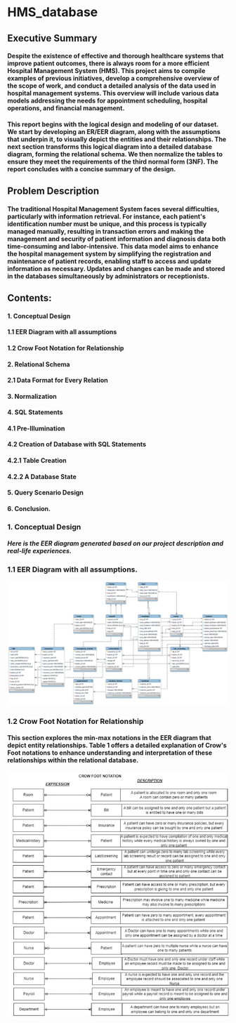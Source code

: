 # HMS_database
## Executive Summary
#### Despite the existence of effective and thorough healthcare systems that improve patient outcomes, there is always room for a more efficient Hospital Management System (HMS). This project aims to compile examples of previous initiatives, develop a comprehensive overview of the scope of work, and conduct a detailed analysis of the data used in hospital management systems. This overview will include various data models addressing the needs for appointment scheduling, hospital operations, and financial management.

#### This report begins with the logical design and modeling of our dataset. We start by developing an ER/EER diagram, along with the assumptions that underpin it, to visually depict the entities and their relationships. The next section transforms this logical diagram into a detailed database diagram, forming the relational schema. We then normalize the tables to ensure they meet the requirements of the third normal form (3NF). The report concludes with a concise summary of the design.

## Problem Description
#### The traditional Hospital Management System faces several difficulties, particularly with information retrieval. For instance, each patient's identification number must be unique, and this process is typically managed manually, resulting in transaction errors and making the management and security of patient information and diagnosis data both time-consuming and labor-intensive. This data model aims to enhance the hospital management system by simplifying the registration and maintenance of patient records, enabling staff to access and update information as necessary. Updates and changes can be made and stored in the databases simultaneously by administrators or receptionists.

## Contents:
#### 1. Conceptual Design
#### 1.1 EER Diagram with all assumptions
#### 1.2 Crow Foot Notation for Relationship

#### 2. Relational Schema
#### 2.1 Data Format for Every Relation

#### 3. Normalization

#### 4. SQL Statements
#### 4.1 Pre-Illumination
#### 4.2 Creation of Database with SQL Statements
#### 4.2.1 Table Creation
#### 4.2.2 A Database State

#### 5. Query Scenario Design

#### 6. Conclusion.

### 1. Conceptual Design
##### Here is the EER diagram generated based on our project description and real-life experiences.
### 1.1 EER Diagram with all assumptions.

![](ER_hospital.png)

### 1.2 Crow Foot Notation for Relationship
#### This section explores the min-max notations in the EER diagram that depict entity relationships. Table 1 offers a detailed explanation of Crow's Foot notations to enhance understanding and interpretation of these relationships within the relational database.

![](crowfoot.drawio.png)











